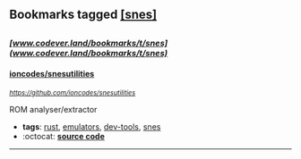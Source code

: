 ## Bookmarks tagged [[snes]](https://www.codever.land/search?q=[snes])

_<sup><sup>[www.codever.land/bookmarks/t/snes](www.codever.land/bookmarks/t/snes)</sup></sup>_
---
#### [ioncodes/snesutilities](https://github.com/ioncodes/snesutilities)
_<sup>https://github.com/ioncodes/snesutilities</sup>_

ROM analyser/extractor
* **tags**: [rust](../tagged/rust.md), [emulators](../tagged/emulators.md), [dev-tools](../tagged/dev-tools.md), [snes](../tagged/snes.md)
* :octocat: **[source code](https://github.com/ioncodes/snesutilities)**
---
